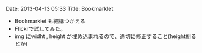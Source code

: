 Date: 2013-04-13 05:33
Title: Bookmarklet

* Bookmarklet も結構つかえる
* Flickrで試してみた。
* img にwidht , height が埋め込まれるので、適切に修正すること(height削るとか)